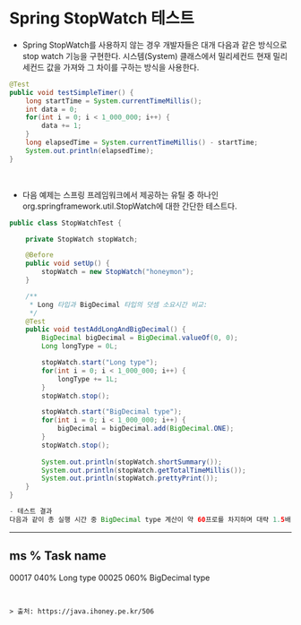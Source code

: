 # Spring StopWatch 테스트

- Spring StopWatch를 사용하지 않는 경우 개발자들은 대개 다음과 같은 방식으로 stop watch 기능을 구현한다. 
시스템(System) 클래스에서 밀리세컨드 현재 밀리세컨드 값을 가져와 그 차이를 구하는 방식을 사용한다.

~~~java
@Test
public void testSimpleTimer() {
    long startTime = System.currentTimeMillis();
    int data = 0;
    for(int i = 0; i < 1_000_000; i++) {
        data += 1;
    }
    long elapsedTime = System.currentTimeMillis() - startTime;
    System.out.println(elapsedTime);
}
~~~
<br/>

- 다음 예제는 스프링 프레임워크에서 제공하는 유틸 중 하나인 org.springframework.util.StopWatch에 대한 간단한 테스트다.

~~~java
public class StopWatchTest {

    private StopWatch stopWatch;

    @Before
    public void setUp() {
        stopWatch = new StopWatch("honeymon");
    }

    /**
     * Long 타입과 BigDecimal 타입의 덧셈 소요시간 비교:
     */
    @Test
    public void testAddLongAndBigDecimal() {
        BigDecimal bigDecimal = BigDecimal.valueOf(0, 0);
        Long longType = 0L;

        stopWatch.start("Long type");
        for(int i = 0; i < 1_000_000; i++) {
            longType += 1L;
        }
        stopWatch.stop();

        stopWatch.start("BigDecimal type");
        for(int i = 0; i < 1_000_000; i++) {
            bigDecimal = bigDecimal.add(BigDecimal.ONE);
        }
        stopWatch.stop();
        
        System.out.println(stopWatch.shortSummary());
        System.out.println(stopWatch.getTotalTimeMillis());
        System.out.println(stopWatch.prettyPrint());
    }
}

- 테스트 결과
다음과 같이 총 실행 시간 중 BigDecimal type 계산이 약 60프로를 차지하며 대략 1.5배 정도 더 느리다는 것을 확인할 후 있다.

~~~
-----------------------------------------
ms % Task name 
----------------------------------------- 
00017 040% Long type
00025 060% BigDecimal type 
~~~


> 출처: https://java.ihoney.pe.kr/506 
